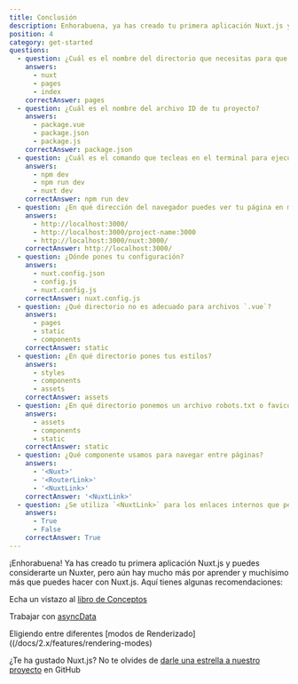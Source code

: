 ```yaml
---
title: Conclusión
description: Enhorabuena, ya has creado tu primera aplicación Nuxt.js y puedes considerarte un Nuxter. Pero aún hay mucho más por aprender y muchísimo más que puedes hacer con Nuxt.js. Aquí tienes algunas recomendaciones.
position: 4
category: get-started
questions:
  - question: ¿Cuál es el nombre del directorio que necesitas para que Nuxt.js funcione?
    answers:
      - nuxt
      - pages
      - index
    correctAnswer: pages
  - question: ¿Cuál es el nombre del archivo ID de tu proyecto?
    answers:
      - package.vue
      - package.json
      - package.js
    correctAnswer: package.json
  - question: ¿Cuál es el comando que tecleas en el terminal para ejecutar tu proyecto Nuxt.js?
    answers:
      - npm dev
      - npm run dev
      - nuxt dev
    correctAnswer: npm run dev
  - question: ¿En qué dirección del navegador puedes ver tu página en modo desarrollo?
    answers:
      - http://localhost:3000/
      - http://localhost:3000/project-name:3000
      - http://localhost:3000/nuxt:3000/
    correctAnswer: http://localhost:3000/
  - question: ¿Dónde pones tu configuración?
    answers:
      - nuxt.config.json
      - config.js
      - nuxt.config.js
    correctAnswer: nuxt.config.js
  - question: ¿Qué directorio no es adecuado para archivos `.vue`?
    answers:
      - pages
      - static
      - components
    correctAnswer: static
  - question: ¿En qué directorio pones tus estilos?
    answers:
      - styles
      - components
      - assets
    correctAnswer: assets
  - question: ¿En qué directorio ponemos un archivo robots.txt o favicon?
    answers:
      - assets
      - components
      - static
    correctAnswer: static
  - question: ¿Qué componente usamos para navegar entre páginas?
    answers:
      - '<Nuxt>'
      - '<RouterLink>'
      - '<NuxtLink>'
    correctAnswer: '<NuxtLink>'
  - question: ¿Se utiliza `<NuxtLink>` para los enlaces internos que pertenecen a la aplicación Nuxt.js?
    answers:
      - True
      - False
    correctAnswer: True
---
```


¡Enhorabuena! Ya has creado tu primera aplicación Nuxt.js y puedes considerarte un Nuxter, pero aún hay mucho más por aprender y muchísimo más que puedes hacer con Nuxt.js. Aquí tienes algunas recomendaciones:

<base-alert type="next">

Echa un vistazo al [libro de Conceptos](../concepts/views)

</base-alert>

<base-alert type="next">

Trabajar con [asyncData](/docs/2.x/features/data-fetching#async-data)

</base-alert>

<base-alert type="next">

Eligiendo entre diferentes [modos de Renderizado]((/docs/2.x/features/rendering-modes)

</base-alert>

<base-alert type="star">

¿Te ha gustado Nuxt.js? No te olvides de [darle una estrella a nuestro proyecto](https://github.com/nuxt/nuxt.js) en GitHub

</base-alert>

<quiz :questions="questions"></quiz>
